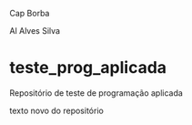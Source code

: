Cap Borba

Al Alves Silva

# teste_prog_aplicada
Repositório de teste de programação aplicada


texto novo do repositório
